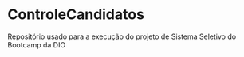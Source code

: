 # ControleCandidatos
Repositório usado para a execução do projeto de Sistema Seletivo do Bootcamp da DIO
